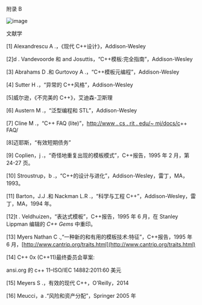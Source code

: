 附录 B

![image](../Images/image00564.jpeg)

文献学

[1] Alexandrescu A .，《现代 C++设计》，Addison-Wesley

[2]d . Vandevoorde 和 and Josuttis，“C++模板:完全指南”，Addison-Wesley

[3] Abrahams D .和 Gurtovoy A .，“C++模板元编程”，Addison-Wesley

[4] Sutter H .，“异常的 C++风格”，Addison-Wesley

[5]威尔逊，《不完美的 C++》，艾迪森-卫斯理

[6] Austern M .，“泛型编程和 STL”，Addison-Wesley

[7] Cline M .，“C++ FAQ (lite)”，[http://www . cs . rit . edu/~ mj/docs/c](http://www.cs.rit.edu/~mjh/docs/c)++ FAQ/

[8]迈耶斯，“有效短期债务”

[9] Coplien，j .，“奇怪地重复出现的模板模式”，C++报告，1995 年 2 月，第 24-27 页。

[10] Stroustrup，b .，“C++的设计与进化”，Addison-Wesley，雷丁，MA，1993。

[11] Barton，J.J .和 Nackman L.R .，“科学与工程 C++”，Addison-Wesley，雷丁，MA，1994 年。

[12]t . Veldhuizen，“表达式模板”，C++报告，1995 年 6 月，在 Stanley Lippman 编辑的 *C++ Gems* 中重印。

[13] Myers Nathan C .,“一种新的和有用的模板技术:特征”，C++报告，1995 年 6 月，[http://www.cantrip.org/traits.html](http://www.cantrip.org/traits.html)

[14] C++ 0x (C++11)最终委员会草案:

ansi.org 的 c++ 11–ISO/IEC 14882:2011:60 美元

[15] Meyers S .，有效的现代 C++，O'Reilly，2014

[16] Meucci，a .“风险和资产分配”，Springer 2005 年